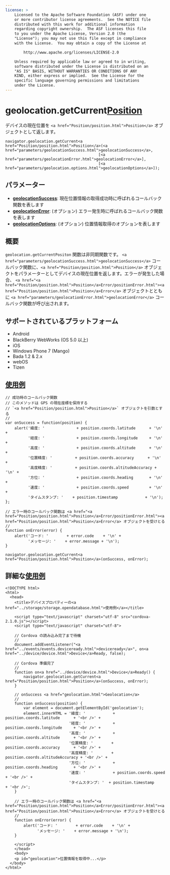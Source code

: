 ```yaml
---
license: >
    Licensed to the Apache Software Foundation (ASF) under one
    or more contributor license agreements.  See the NOTICE file
    distributed with this work for additional information
    regarding copyright ownership.  The ASF licenses this file
    to you under the Apache License, Version 2.0 (the
    "License"); you may not use this file except in compliance
    with the License.  You may obtain a copy of the License at

        http://www.apache.org/licenses/LICENSE-2.0

    Unless required by applicable law or agreed to in writing,
    software distributed under the License is distributed on an
    "AS IS" BASIS, WITHOUT WARRANTIES OR CONDITIONS OF ANY
    KIND, either express or implied.  See the License for the
    specific language governing permissions and limitations
    under the License.
---
```


geolocation.getCurrent<a href="Position/position.html">Position</a>
==============================

デバイスの現在位置を `<a href="Position/position.html">Position</a>` オブジェクトとして返します。

    navigator.geolocation.getCurrent<a href="Position/position.html">Position</a>(<a href="parameters/geolocationSuccess.html">geolocationSuccess</a>,
                                             [<a href="parameters/geolocationError.html">geolocationError</a>],
                                             [<a href="parameters/geolocation.options.html">geolocationOptions</a>]);

パラメーター
----------

- __<a href="parameters/geolocationSuccess.html">geolocationSuccess</a>__: 現在位置情報の取得成功時に呼ばれるコールバック関数を表します
- __<a href="parameters/geolocationError.html">geolocationError</a>__: (オプション) エラー発生時に呼ばれるコールバック関数を表します
- __<a href="parameters/geolocation.options.html">geolocationOptions</a>__: (オプション) 位置情報取得のオプションを表します

概要
-----------

`geolocation.getCurrentPositon` 関数は非同期関数です。 `<a href="parameters/geolocationSuccess.html">geolocationSuccess</a>` コールバック関数に、`<a href="Position/position.html">Position</a>` オブジェクトをパラメーターとしてデバイスの現在位置を返します。エラーが発生した場合、 `<a href="<a href="Position/position.html">Position</a>Error/positionError.html"><a href="Position/position.html">Position</a>Error</a>` オブジェクトとともに `<a href="parameters/geolocationError.html">geolocationError</a>` コールバック関数が呼び出されます。


サポートされているプラットフォーム
-------------------

- Android
- BlackBerry WebWorks (OS 5.0 以上)
- iOS
- Windows Phone 7 (Mango)
- Bada 1.2 & 2.x
- webOS
- Tizen

<a href="../storage/storage.opendatabase.html">使用例</a>
-------------

    // 成功時のコールバック関数
    // このメソッドは GPS の現在座標を保持する
    // `<a href="Position/position.html">Position</a>` オブジェクトを引数とする
    //
    var onSuccess = function(position) {
        alert('緯度: '              + position.coords.latitude      + '\n' +
              '経度: '              + position.coords.longitude     + '\n' +
              '高度: '              + position.coords.altitude      + '\n' +
              '位置精度: '          + position.coords.accuracy      + '\n' +
              '高度精度: '          + position.coords.altitudeAccuracy + '\n' +
              '方位: '              + position.coords.heading       + '\n' +
              '速度: '              + position.coords.speed         + '\n' +
              'タイムスタンプ: '    + position.timestamp            + '\n');
    };

    // エラー時のコールバック関数は <a href="<a href="Position/position.html">Position</a>Error/positionError.html"><a href="Position/position.html">Position</a>Error</a> オブジェクトを受けとる
    //
    function onError(error) {
        alert('コード: '        + error.code    + '\n' +
              'メッセージ: '    + error.message + '\n');
    }

    navigator.geolocation.getCurrent<a href="Position/position.html">Position</a>(onSuccess, onError);

詳細な<a href="../storage/storage.opendatabase.html">使用例</a>
------------

    <!DOCTYPE html>
    <html>
      <head>
        <title>デバイスプロパティーの<a href="../storage/storage.opendatabase.html">使用例</a></title>

        <script type="text/javascript" charset="utf-8" src="cordova-2.1.0.js"></script>
        <script type="text/javascript" charset="utf-8">

        // Cordova の読み込み完了まで待機
        //
        document.addEventListener("<a href="../events/events.deviceready.html">deviceready</a>", on<a href="../device/device.html">Device</a>Ready, false);

        // Cordova 準備完了
        //
        function on<a href="../device/device.html">Device</a>Ready() {
            navigator.geolocation.getCurrent<a href="Position/position.html">Position</a>(onSuccess, onError);
        }

        // onSuccess <a href="geolocation.html">Geolocation</a>
        //
        function onSuccess(position) {
            var element = document.getElementById('geolocation');
            element.innerHTML = '緯度: '            + position.coords.latitude      + '<br />' +
                                '経度: '            + position.coords.longitude     + '<br />' +
                                '高度: '            + position.coords.altitude      + '<br />' +
                                '位置精度: '        + position.coords.accuracy      + '<br />' +
                                '高度精度: '        + position.coords.altitudeAccuracy + '<br />' +
                                '方位: '            + position.coords.heading       + '<br />' +
                                '速度: '            + position.coords.speed         + '<br />' +
                                'タイムスタンプ: '  + position.timestamp            + '<br />';
        }

        // エラー時のコールバック関数は <a href="<a href="Position/position.html">Position</a>Error/positionError.html"><a href="Position/position.html">Position</a>Error</a> オブジェクトを受けとる
        //
        function onError(error) {
            alert('コード: '        + error.code    + '\n' +
                  'メッセージ: '    + error.message + '\n');
        }

        </script>
        </head>
        <body>
        <p id="geolocation">位置情報を取得中...</p>
      </body>
    </html>
